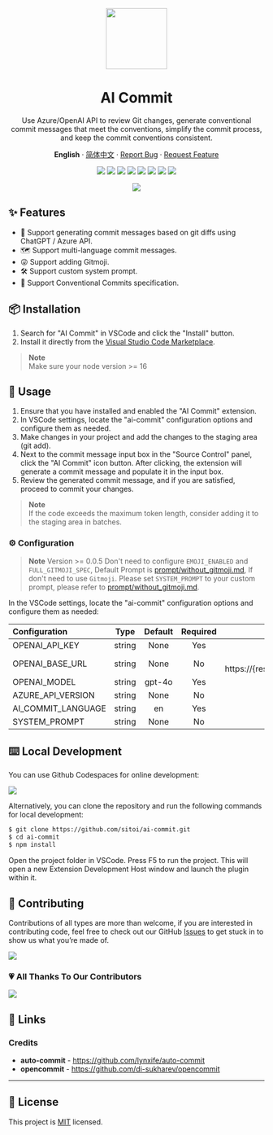 <a name="readme-top"></a>

<div align="center">

<img height="120" src="https://github.com/Sitoi/ai-commit/blob/main/images/logo.png?raw=true">

<h1>AI Commit</h1>

Use Azure/OpenAI API to review Git changes, generate conventional commit messages that meet the conventions, simplify the commit process, and keep the commit conventions consistent.

**English** · [简体中文](./README.zh_CN.md) · [Report Bug][github-issues-link] · [Request Feature][github-issues-link]

<!-- SHIELD GROUP -->

[![][github-contributors-shield]][github-contributors-link]
[![][github-forks-shield]][github-forks-link]
[![][github-stars-shield]][github-stars-link]
[![][github-issues-shield]][github-issues-link]
[![][vscode-marketplace-shield]][vscode-marketplace-link]
[![][total-installs-shield]][total-installs-link]
[![][avarage-rating-shield]][avarage-rating-link]
[![][github-license-shield]][github-license-link]

![](https://github.com/sitoi/ai-commit/blob/main/aicommit.gif?raw=true)

</div>

## ✨ Features

- 🤯 Support generating commit messages based on git diffs using ChatGPT / Azure API.
- 🗺️ Support multi-language commit messages.
- 😜 Support adding Gitmoji.
- 🛠️ Support custom system prompt.
- 📝 Support Conventional Commits specification.

## 📦 Installation

1. Search for "AI Commit" in VSCode and click the "Install" button.
2. Install it directly from the [Visual Studio Code Marketplace](https://marketplace.visualstudio.com/items?itemName=Sitoi.ai-commit).

> **Note**\
> Make sure your node version >= 16

## 🤯 Usage

1. Ensure that you have installed and enabled the "AI Commit" extension.
2. In VSCode settings, locate the "ai-commit" configuration options and configure them as needed.
3. Make changes in your project and add the changes to the staging area (git add).
4. Next to the commit message input box in the "Source Control" panel, click the "AI Commit" icon button. After clicking, the extension will generate a commit message and populate it in the input box.
5. Review the generated commit message, and if you are satisfied, proceed to commit your changes.

> **Note**\
> If the code exceeds the maximum token length, consider adding it to the staging area in batches.

### ⚙️ Configuration

> **Note** Version >= 0.0.5 Don't need to configure `EMOJI_ENABLED` and `FULL_GITMOJI_SPEC`, Default Prompt is [prompt/without_gitmoji.md](./prompt/without_gitmoji.md), If don't need to use `Gitmoji`. Please set `SYSTEM_PROMPT` to your custom prompt, please refer to [prompt/without_gitmoji.md](./prompt/without_gitmoji.md).

In the VSCode settings, locate the "ai-commit" configuration options and configure them as needed:

| Configuration      |  Type  | Default | Required |                                        Notes                                        |
| :----------------- | :----: | :-----: | :------: | :---------------------------------------------------------------------------------: |
| OPENAI_API_KEY     | string |  None   |   Yes    |            [OpenAI token](https://platform.openai.com/account/api-keys)             |
| OPENAI_BASE_URL    | string |  None   |    No    | If using Azure, use: https://{resource}.openai.azure.com/openai/deployments/{model} |
| OPENAI_MODEL       | string | gpt-4o  |   Yes    |                                    OpenAI MODEL                                     |
| AZURE_API_VERSION  | string |  None   |    No    |                                  AZURE_API_VERSION                                  |
| AI_COMMIT_LANGUAGE | string |   en    |   Yes    |                                Supports 19 languages                                |
| SYSTEM_PROMPT      | string |  None   |    No    |                                Custom system prompt                                 |

## ⌨️ Local Development

You can use Github Codespaces for online development:

[![][github-codespace-shield]][github-codespace-link]

Alternatively, you can clone the repository and run the following commands for local development:

```bash
$ git clone https://github.com/sitoi/ai-commit.git
$ cd ai-commit
$ npm install
```

Open the project folder in VSCode. Press F5 to run the project. This will open a new Extension Development Host window and launch the plugin within it.

## 🤝 Contributing

Contributions of all types are more than welcome, if you are interested in contributing code, feel free to check out our GitHub [Issues][github-issues-link] to get stuck in to show us what you’re made of.

[![][pr-welcome-shield]][pr-welcome-link]

### 💗 All Thanks To Our Contributors

[![][github-contrib-shield]][github-contrib-link]

## 🔗 Links

### Credits

- **auto-commit** - <https://github.com/lynxife/auto-commit>
- **opencommit** - <https://github.com/di-sukharev/opencommit>

---

## 📝 License

This project is [MIT](./LICENSE) licensed.

<!-- LINK GROUP -->

[github-codespace-link]: https://codespaces.new/sitoi/ai-commit
[github-codespace-shield]: https://github.com/sitoi/ai-commit/blob/main/images/codespaces.png?raw=true
[github-contributors-link]: https://github.com/sitoi/ai-commit/graphs/contributors
[github-contributors-shield]: https://img.shields.io/github/contributors/sitoi/ai-commit?color=c4f042&labelColor=black&style=flat-square
[github-forks-link]: https://github.com/sitoi/ai-commit/network/members
[github-forks-shield]: https://img.shields.io/github/forks/sitoi/ai-commit?color=8ae8ff&labelColor=black&style=flat-square
[github-issues-link]: https://github.com/sitoi/ai-commit/issues
[github-issues-shield]: https://img.shields.io/github/issues/sitoi/ai-commit?color=ff80eb&labelColor=black&style=flat-square
[github-license-link]: https://github.com/sitoi/ai-commit/blob/main/LICENSE
[github-license-shield]: https://img.shields.io/github/license/sitoi/ai-commit?color=white&labelColor=black&style=flat-square
[github-stars-link]: https://github.com/sitoi/ai-commit/network/stargazers
[github-stars-shield]: https://img.shields.io/github/stars/sitoi/ai-commit?color=ffcb47&labelColor=black&style=flat-square
[pr-welcome-link]: https://github.com/sitoi/ai-commit/pulls
[pr-welcome-shield]: https://img.shields.io/badge/🤯_pr_welcome-%E2%86%92-ffcb47?labelColor=black&style=for-the-badge
[github-contrib-link]: https://github.com/sitoi/ai-commit/graphs/contributors
[github-contrib-shield]: https://contrib.rocks/image?repo=sitoi%2Fai-commit
[vscode-marketplace-link]: https://marketplace.visualstudio.com/items?itemName=Sitoi.ai-commit
[vscode-marketplace-shield]: https://img.shields.io/vscode-marketplace/v/Sitoi.ai-commit.svg?label=vscode%20marketplace&color=blue&labelColor=black&style=flat-square
[total-installs-link]: https://marketplace.visualstudio.com/items?itemName=Sitoi.ai-commit
[total-installs-shield]: https://img.shields.io/vscode-marketplace/d/Sitoi.ai-commit.svg?&color=greeen&labelColor=black&style=flat-square
[avarage-rating-link]: https://marketplace.visualstudio.com/items?itemName=Sitoi.ai-commit
[avarage-rating-shield]: https://img.shields.io/vscode-marketplace/r/Sitoi.ai-commit.svg?&color=green&labelColor=black&style=flat-square
